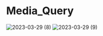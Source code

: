 # Media_Query
 
![2023-03-29 (8)](https://user-images.githubusercontent.com/111579457/228622874-27978d63-44bc-4298-9ff0-9d12dea490f8.png)
![2023-03-29 (9)](https://user-images.githubusercontent.com/111579457/228622882-10dd1a38-87a8-4432-ba2f-f7dddd7f8eae.png)
